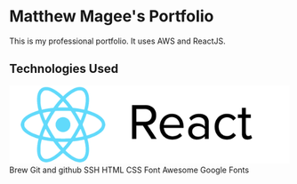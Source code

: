 # Matthew Magee's Portfolio
This is my professional portfolio.  It uses AWS and ReactJS.

## Technologies Used
![React Logo](images/technologies-used-images/react.png)
Brew
Git and github
SSH
HTML
CSS
Font Awesome
Google Fonts


